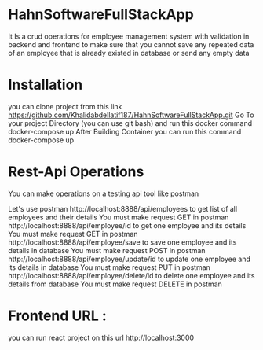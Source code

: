 # HahnSoftwareFullStackApp

It Is a crud operations for employee management system with validation in backend and frontend to make sure that you cannot save any repeated data of an employee that is already existed in database or send any empty data

# Installation
you can clone project from this link https://github.com/Khalidabdellatif187/HahnSoftwareFullStackApp.git Go To your project Directory (you can use git bash) and run this docker command docker-compose up After Building Container you can run this command docker-compose up

# Rest-Api Operations
You can make operations on a testing api tool like postman

Let's use postman http://localhost:8888/api/employees to get list of all employees and their details You must make request GET in postman http://localhost:8888/api/employee/id to get one employee and its details You must make request GET in postman http://localhost:8888/api/employee/save to save one employee and its details in database You must make request POST in postman http://localhost:8888/api/employee/update/id to update one employee and its details in database You must make request PUT in postman http://localhost:8888/api/employee/delete/id to delete one employee and its details from database You must make request DELETE in postman

# Frontend URL :
you can run react project on this url http://localhost:3000